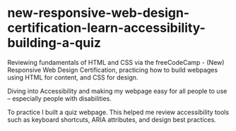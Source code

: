 # new-responsive-web-design-certification-learn-accessibility-building-a-quiz

Reviewing fundamentals of HTML and CSS via the freeCodeCamp - (New) Responsive Web Design Certification, practicing how to build webpages using HTML for content, and CSS for design.

Diving into Accessibility and making my webpage easy for all people to use – especially people with disabilities.

To practice I built a quiz webpage. This helped me review accessibility tools such as keyboard shortcuts, ARIA attributes, and design best practices.
